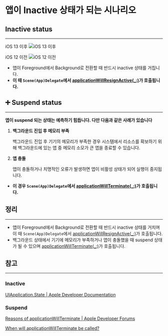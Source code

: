 # 앱이 Inactive 상태가 되는 시나리오

## Inactive status

---
iOS 13 이후
![iOS 13 이후](https://velog.velcdn.com/images/enebin777/post/ec6f26e7-3f08-4c6e-b57d-33b63bed7c48/image.png)

iOS 12 이전
![iOS 12 이전](https://velog.velcdn.com/images/enebin777/post/c3d79d9a-c642-4737-a6c0-5bcb148b38f6/image.png)



- 앱이 Foreground에서 Background로 전환할 때 반드시 inactive 상태를 거칩니다.
- **이 때 `Scene(App)Delegate`에서 [applicationWillResignActive(_:)](https://developer.apple.com/documentation/uikit/uiapplicationdelegate/1622950-applicationwillresignactive)가 호출됩니다.**

## ➕ Suspend status

---

**앱이 suspend 되는 상태는 예측하기 힘듭니다. 다만 다음과 같은 사례가 있습니다**

1. **백그라운드 진입 후 메모리 부족**
    
    백그라운드 진입 후 기기의 메모리가 부족한 경우 시스템에서 리소스를 확보하기 위해 백그라운드에 있는 앱 중 메모리 소모가 큰 앱을 종료할 수 있습니다.
    
2. **앱 충돌**
    
    앱이 충돌하거나 치명적인 오류가 발생하면 앱이 비활성 상태가 되어 실행이 중지됩니다.
    

- **이 경우 `Scene(App)Delegate`에서 [applicationWillTerminate(_:)](https://developer.apple.com/documentation/uikit/uiapplicationdelegate/1623111-applicationwillterminate)가 호출됩니다.**

## 정리

---

- 앱이 Foreground에서 Background로 전환할 때 반드시 inactive 상태를 거치며 이 때 `Scene(App)Delegate`에서 [applicationWillResignActive(_:)](https://developer.apple.com/documentation/uikit/uiapplicationdelegate/1622950-applicationwillresignactive)가 호출됩니다.
- 백그라운드 상태에서 기기에 메모리가 부족하거나 앱이 충돌했을 때 suspend 상태가 될 수 있으며  [applicationWillTerminate(_:)](https://developer.apple.com/documentation/uikit/uiapplicationdelegate/1623111-applicationwillterminate)가 호출됩니다.

## 참고

---

### Inactive

[UIApplication.State | Apple Developer Documentation](https://developer.apple.com/documentation/uikit/uiapplication/state)

### Suspend
[Reasons of applicationWillTerminate | Apple Developer Forums](https://developer.apple.com/forums/thread/13557)

[When will applicationWillTerminate be called?](https://stackoverflow.com/questions/29416375/when-will-applicationwillterminate-be-called)